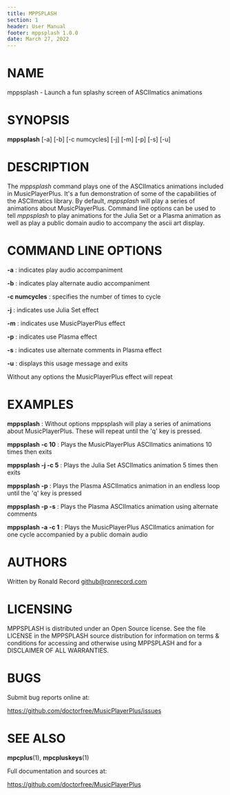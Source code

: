 ```yaml
---
title: MPPSPLASH
section: 1
header: User Manual
footer: mppsplash 1.0.0
date: March 27, 2022
---
```

# NAME
mppsplash - Launch a fun splashy screen of ASCIImatics animations

# SYNOPSIS
**mppsplash** [-a] [-b] [-c numcycles] [-j] [-m] [-p] [-s] [-u]

# DESCRIPTION
The *mppsplash* command plays one of the ASCIImatics animations included in MusicPlayerPlus.
It's a fun demonstration of some of the capabilities of the ASCIImatics library. By default,
*mppsplash* will play a series of animations about MusicPlayerPlus. Command line options
can be used to tell *mppsplash* to play animations for the Julia Set or a Plasma animation
as well as play a public domain audio to accompany the ascii art display.

# COMMAND LINE OPTIONS
**-a**
: indicates play audio accompaniment

**-b**
: indicates play alternate audio accompaniment

**-c numcycles**
: specifies the number of times to cycle

**-j**
: indicates use Julia Set effect

**-m**
: indicates use MusicPlayerPlus effect

**-p**
: indicates use Plasma effect

**-s**
: indicates use alternate comments in Plasma effect

**-u**
: displays this usage message and exits

Without any options the MusicPlayerPlus effect will repeat

# EXAMPLES
**mppsplash**
: Without options mppsplash will play a series of animations about MusicPlayerPlus. These will repeat until the 'q' key is pressed.

**mppsplash -c 10**
: Plays the MusicPlayerPlus ASCIImatics animations 10 times then exits 

**mppsplash -j -c 5**
: Plays the Julia Set ASCIImatics animation 5 times then exits 

**mppsplash -p**
: Plays the Plasma ASCIImatics animation in an endless loop until the 'q' key is pressed

**mppsplash -p -s**
: Plays the Plasma ASCIImatics animation using alternate comments

**mppsplash -a -c 1**
: Plays the MusicPlayerPlus ASCIImatics animation for one cycle accompanied by a public domain audio

# AUTHORS
Written by Ronald Record github@ronrecord.com

# LICENSING
MPPSPLASH is distributed under an Open Source license.
See the file LICENSE in the MPPSPLASH source distribution
for information on terms &amp; conditions for accessing and
otherwise using MPPSPLASH and for a DISCLAIMER OF ALL WARRANTIES.

# BUGS
Submit bug reports online at:

https://github.com/doctorfree/MusicPlayerPlus/issues

# SEE ALSO
**mpcplus**(1), **mpcpluskeys**(1)

Full documentation and sources at:

https://github.com/doctorfree/MusicPlayerPlus

